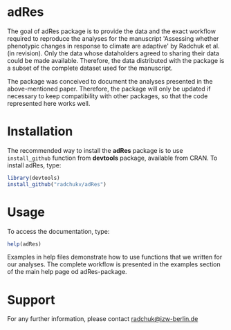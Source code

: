 # adRes

The goal of adRes package is to provide the data and the exact workflow required to reproduce the analyses for the manuscript 'Assessing whether phenotypic changes in response to climate are adaptive' by Radchuk et al. (in revision). Only the data whose dataholders agreed to sharing their data could be made available. Therefore, the data distributed with the package is a subset of the complete dataset used for the manuscript.

The package was conceived to document the analyses presented in the above-mentioned paper. Therefore, the package will only be updated if necessary to keep compatibility with other packages, so that the code represented here works well.

# Installation

The recommended way to install the **adRes** package is to use `install_github` function from **devtools** package, available from CRAN. To install adRes, type:

```R
library(devtools)
install_github("radchukv/adRes")
```

# Usage

To access the documentation, type:

```R
help(adRes)
```
Examples in help files demonstrate how to use functions that we written for our analyses.
The complete workflow is presented in the examples section of the main help page od adRes-package.

# Support
For any further information, please contact radchuk@izw-berlin.de
